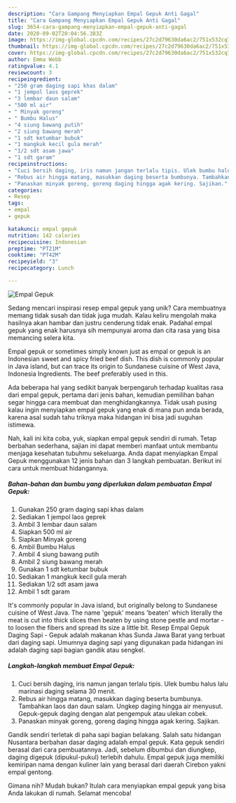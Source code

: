 ```yaml
---
description: "Cara Gampang Menyiapkan Empal Gepuk Anti Gagal"
title: "Cara Gampang Menyiapkan Empal Gepuk Anti Gagal"
slug: 3654-cara-gampang-menyiapkan-empal-gepuk-anti-gagal
date: 2020-09-02T20:04:56.383Z
image: https://img-global.cpcdn.com/recipes/27c2d79630da6ac2/751x532cq70/empal-gepuk-foto-resep-utama.jpg
thumbnail: https://img-global.cpcdn.com/recipes/27c2d79630da6ac2/751x532cq70/empal-gepuk-foto-resep-utama.jpg
cover: https://img-global.cpcdn.com/recipes/27c2d79630da6ac2/751x532cq70/empal-gepuk-foto-resep-utama.jpg
author: Emma Webb
ratingvalue: 4.1
reviewcount: 3
recipeingredient:
- "250 gram daging sapi khas dalam"
- "1 jempol laos geprek"
- "3 lembar daun salam"
- "500 ml air"
- " Minyak goreng"
- " Bumbu Halus"
- "4 siung bawang putih"
- "2 siung bawang merah"
- "1 sdt ketumbar bubuk"
- "1 mangkuk kecil gula merah"
- "1/2 sdt asam jawa"
- "1 sdt garam"
recipeinstructions:
- "Cuci bersih daging, iris namun jangan terlalu tipis. Ulek bumbu halus lalu marinasi daging selama 30 menit."
- "Rebus air hingga matang, masukkan daging beserta bumbunya. Tambahkan laos dan daun salam. Ungkep daging hingga air menyusut. Gepuk-gepuk daging dengan alat pengempuk atau ulekan cobek."
- "Panaskan minyak goreng, goreng daging hingga agak kering. Sajikan."
categories:
- Resep
tags:
- empal
- gepuk

katakunci: empal gepuk 
nutrition: 142 calories
recipecuisine: Indonesian
preptime: "PT21M"
cooktime: "PT42M"
recipeyield: "3"
recipecategory: Lunch

---
```



![Empal Gepuk](https://img-global.cpcdn.com/recipes/27c2d79630da6ac2/751x532cq70/empal-gepuk-foto-resep-utama.jpg)

Sedang mencari inspirasi resep empal gepuk yang unik? Cara membuatnya memang tidak susah dan tidak juga mudah. Kalau keliru mengolah maka hasilnya akan hambar dan justru cenderung tidak enak. Padahal empal gepuk yang enak harusnya sih mempunyai aroma dan cita rasa yang bisa memancing selera kita.

Empal gepuk or sometimes simply known just as empal or gepuk is an Indonesian sweet and spicy fried beef dish. This dish is commonly popular in Java island, but can trace its origin to Sundanese cuisine of West Java, Indonesia Ingredients. The beef preferably used in this.

Ada beberapa hal yang sedikit banyak berpengaruh terhadap kualitas rasa dari empal gepuk, pertama dari jenis bahan, kemudian pemilihan bahan segar hingga cara membuat dan menghidangkannya. Tidak usah pusing kalau ingin menyiapkan empal gepuk yang enak di mana pun anda berada, karena asal sudah tahu triknya maka hidangan ini bisa jadi suguhan istimewa.


Nah, kali ini kita coba, yuk, siapkan empal gepuk sendiri di rumah. Tetap berbahan sederhana, sajian ini dapat memberi manfaat untuk membantu menjaga kesehatan tubuhmu sekeluarga. Anda dapat menyiapkan Empal Gepuk menggunakan 12 jenis bahan dan 3 langkah pembuatan. Berikut ini cara untuk membuat hidangannya.

<!--inarticleads1-->

##### Bahan-bahan dan bumbu yang diperlukan dalam pembuatan Empal Gepuk:

1. Gunakan 250 gram daging sapi khas dalam
1. Sediakan 1 jempol laos geprek
1. Ambil 3 lembar daun salam
1. Siapkan 500 ml air
1. Siapkan  Minyak goreng
1. Ambil  Bumbu Halus
1. Ambil 4 siung bawang putih
1. Ambil 2 siung bawang merah
1. Gunakan 1 sdt ketumbar bubuk
1. Sediakan 1 mangkuk kecil gula merah
1. Sediakan 1/2 sdt asam jawa
1. Ambil 1 sdt garam


It&#39;s commonly popular in Java island, but originally belong to Sundanese cuisine of West Java. The name &#39;gepuk&#39; means &#39;beaten&#39; which literally the meat is cut into thick slices then beaten by using stone pestle and mortar - to loosen the fibers and spread its size a little bit. Resep Empal Gepuk Daging Sapi - Gepuk adalah makanan khas Sunda Jawa Barat yang terbuat dari daging sapi. Umumnya daging sapi yang digunakan pada hidangan ini adalah daging sapi bagian gandik atau sengkel. 

<!--inarticleads2-->

##### Langkah-langkah membuat Empal Gepuk:

1. Cuci bersih daging, iris namun jangan terlalu tipis. Ulek bumbu halus lalu marinasi daging selama 30 menit.
1. Rebus air hingga matang, masukkan daging beserta bumbunya. Tambahkan laos dan daun salam. Ungkep daging hingga air menyusut. Gepuk-gepuk daging dengan alat pengempuk atau ulekan cobek.
1. Panaskan minyak goreng, goreng daging hingga agak kering. Sajikan.


Gandik sendiri terletak di paha sapi bagian belakang. Salah satu hidangan Nusantara berbahan dasar daging adalah empal gepuk. Kata gepuk sendiri berasal dari cara pembuatannya. Jadi, sebelum dibumbui dan diungkep, daging digepuk (dipukul-pukul) terlebih dahulu. Empal gepuk juga memiliki kemiripan nama dengan kuliner lain yang berasal dari daerah Cirebon yakni empal gentong. 

Gimana nih? Mudah bukan? Itulah cara menyiapkan empal gepuk yang bisa Anda lakukan di rumah. Selamat mencoba!
